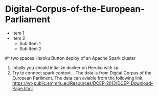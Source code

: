 # Digital-Corpus-of-the-European-Parliament
- Item 1
- Item 2
  - Sub Item 1
  - Sub Item 2
   
#^ two spaces
Heroku Button deploy of an Apache Spark cluster
1) Intially you should intialize docker on Heruko with sp.
2) Try to connect spark context. . The data is from Digital Corpus of the European Parliment.  The data can aviable from the following link, https://wt-public.emm4u.eu/Resources/DCEP-2013/DCEP-Download-Page.html
